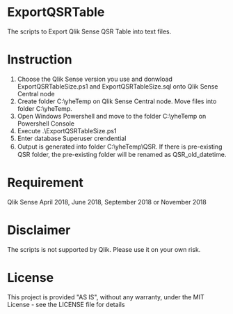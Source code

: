 # ExportQSRTable
The scripts to Export Qlik Sense QSR Table into text files.

# Instruction
1. Choose the Qlik Sense version you use and donwload ExportQSRTableSize.ps1 and ExportQSRTableSize.sql onto Qlik Sense Central node
2. Create folder C:\yheTemp on Qlik Sense Central node. Move files into folder C:\yheTemp.
3. Open Windows Powershell and move to the folder C:\yheTemp on Powershell Console
4. Execute .\ExportQSRTableSize.ps1
5. Enter database Superuser crendential
6. Output is generated into folder C:\yheTemp\QSR. If there is pre-existing　QSR folder, the pre-existing folder will be renamed as QSR_old_datetime.

# Requirement
Qlik Sense April 2018, June 2018, September 2018 or November 2018


# Disclaimer
The scripts is not supported by Qlik. Please use it on your own risk. 

# License
This project is provided "AS IS", without any warranty, under the MIT License - see the LICENSE file for details
